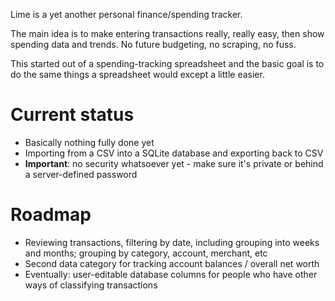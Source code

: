 Lime is a yet another personal finance/spending tracker.

The main idea is to make entering transactions really, really easy, then show spending data and trends. No future budgeting, no scraping, no fuss.

This started out of a spending-tracking spreadsheet and the basic goal is to do the same things a spreadsheet would except a little easier.

# Current status

- Basically nothing fully done yet
- Importing from a CSV into a SQLite database and exporting back to CSV
- **Important**: no security whatsoever yet - make sure it's private or behind a server-defined password

# Roadmap

- Reviewing transactions, filtering by date, including grouping into weeks and months; grouping by category, account, merchant, etc
- Second data category for tracking account balances / overall net worth
- Eventually: user-editable database columns for people who have other ways of classifying transactions